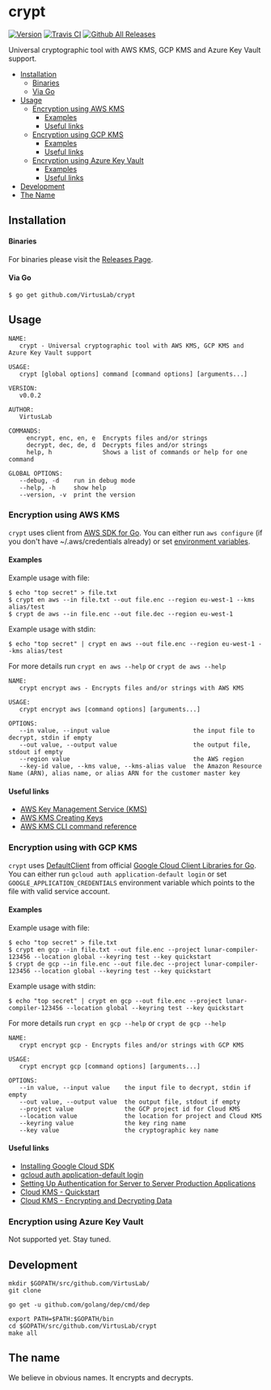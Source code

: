 # crypt

[![Version](https://img.shields.io/badge/version-v0.0.2-brightgreen.svg)](https://github.com/VirtusLab/crypt/releases/tag/v0.0.2)
[![Travis CI](https://img.shields.io/travis/VirtusLab/crypt.svg)](https://travis-ci.org/VirtusLab/crypt)
[![Github All Releases](https://img.shields.io/github/downloads/VirtusLab/crypt/total.svg)](https://github.com/VirtusLab/crypt/releases)

Universal cryptographic tool with AWS KMS, GCP KMS and Azure Key Vault support.

* [Installation](README.md#installation)
  * [Binaries](README.md#binaries)
  * [Via Go](README.md#via-go)
* [Usage](README.md#usage)
  * [Encryption using AWS KMS](README.md#encryption-using-aws-kms)
    * [Examples](README.md#examples)
    * [Useful links](README.md#useful-links)
  * [Encryption using GCP KMS](README.md#encryption-using-gcp-kms)
    * [Examples](README.md#examples-1)
    * [Useful links](README.md#useful-links-1)
  * [Encryption using Azure Key Vault](README.md#encryption-using-azure-key-vault)
    * [Examples](README.md#examples-1)
    * [Useful links](README.md#useful-links-1)
* [Development](README.md#development)
* [The Name](README.md#the-name)

## Installation

#### Binaries

For binaries please visit the [Releases Page](https://github.com/VirtusLab/crypt/releases).

#### Via Go

    $ go get github.com/VirtusLab/crypt

## Usage

    NAME:
       crypt - Universal cryptographic tool with AWS KMS, GCP KMS and Azure Key Vault support

    USAGE:
       crypt [global options] command [command options] [arguments...]

    VERSION:
       v0.0.2

    AUTHOR:
       VirtusLab

    COMMANDS:
         encrypt, enc, en, e  Encrypts files and/or strings
         decrypt, dec, de, d  Decrypts files and/or strings
         help, h              Shows a list of commands or help for one command

    GLOBAL OPTIONS:
       --debug, -d    run in debug mode
       --help, -h     show help
       --version, -v  print the version

### Encryption using AWS KMS

`crypt` uses client from [AWS SDK for Go](https://aws.amazon.com/sdk-for-go/).
You can either run `aws configure` (if you don't have ~/.aws/credentials already) or set [environment variables](https://docs.aws.amazon.com/sdk-for-go/api/aws/session).

#### Examples

Example usage with file:

    $ echo "top secret" > file.txt
    $ crypt en aws --in file.txt --out file.enc --region eu-west-1 --kms alias/test
    $ crypt de aws --in file.enc --out file.dec --region eu-west-1

Example usage with stdin:

    $ echo "top secret" | crypt en aws --out file.enc --region eu-west-1 --kms alias/test

For more details run `crypt en aws --help` or `crypt de aws --help`

    NAME:
       crypt encrypt aws - Encrypts files and/or strings with AWS KMS

    USAGE:
       crypt encrypt aws [command options] [arguments...]

    OPTIONS:
       --in value, --input value                       the input file to decrypt, stdin if empty
       --out value, --output value                     the output file, stdout if empty
       --region value                                  the AWS region
       --key-id value, --kms value, --kms-alias value  the Amazon Resource Name (ARN), alias name, or alias ARN for the customer master key

#### Useful links

- [AWS Key Management Service (KMS)](https://aws.amazon.com/kms/)
- [AWS KMS Creating Keys](https://docs.aws.amazon.com/kms/latest/developerguide/create-keys.html)
- [AWS KMS CLI command reference](https://docs.aws.amazon.com/cli/latest/reference/kms/index.html#cli-aws-kms)

### Encryption using with GCP KMS

`crypt` uses [DefaultClient](https://godoc.org/golang.org/x/oauth2/google#DefaultClient) from official [Google Cloud Client Libraries for Go](https://github.com/GoogleCloudPlatform/google-cloud-go).
You can either run `gcloud auth application-default login` or set `GOOGLE_APPLICATION_CREDENTIALS` environment variable which points to the file with valid service account.

#### Examples

Example usage with file:

    $ echo "top secret" > file.txt
    $ crypt en gcp --in file.txt --out file.enc --project lunar-compiler-123456 --location global --keyring test --key quickstart
    $ crypt de gcp --in file.enc --out file.dec --project lunar-compiler-123456 --location global --keyring test --key quickstart

Example usage with stdin:

    $ echo "top secret" | crypt en gcp --out file.enc --project lunar-compiler-123456 --location global --keyring test --key quickstart

For more details run `crypt en gcp --help` or `crypt de gcp --help`

    NAME:
       crypt encrypt gcp - Encrypts files and/or strings with GCP KMS

    USAGE:
       crypt encrypt gcp [command options] [arguments...]

    OPTIONS:
       --in value, --input value    the input file to decrypt, stdin if empty
       --out value, --output value  the output file, stdout if empty
       --project value              the GCP project id for Cloud KMS
       --location value             the location for project and Cloud KMS
       --keyring value              the key ring name
       --key value                  the cryptographic key name


#### Useful links

- [Installing Google Cloud SDK](https://cloud.google.com/sdk/install)
- [gcloud auth application-default login](https://cloud.google.com/sdk/gcloud/reference/auth/application-default/login)
- [Setting Up Authentication for Server to Server Production Applications](https://cloud.google.com/docs/authentication/production)
- [Cloud KMS - Quickstart](https://cloud.google.com/kms/docs/quickstart)
- [Cloud KMS - Encrypting and Decrypting Data](https://cloud.google.com/kms/docs/encrypt-decrypt#kms-howto-encrypt-go)

### Encryption using Azure Key Vault

Not supported yet. Stay tuned.

## Development

    mkdir $GOPATH/src/github.com/VirtusLab/
    git clone

    go get -u github.com/golang/dep/cmd/dep

    export PATH=$PATH:$GOPATH/bin
    cd $GOPATH/src/github.com/VirtusLab/crypt
    make all

## The name

We believe in obvious names. It encrypts and decrypts.
